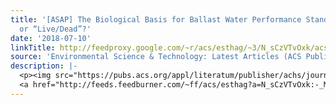 ```yaml
---
title: '[ASAP] The Biological Basis for Ballast Water Performance Standards: “Viable/Non-Viable”
  or “Live/Dead”?'
date: '2018-07-10'
linkTitle: http://feedproxy.google.com/~r/acs/esthag/~3/N_sCzVTvOxk/acs.est.8b00341
source: 'Environmental Science & Technology: Latest Articles (ACS Publications)'
description: |-
  <p><img src="https://pubs.acs.org/appl/literatum/publisher/achs/journals/content/esthag/0/esthag.ahead-of-print/acs.est.8b00341/20180710/images/medium/es-2018-00341m_0004.gif" alt="TOC Graphic"/></p><div><cite>Environmental Science & Technology</cite></div><div>DOI: 10.1021/acs.est.8b00341</div><div class="feedflare">
  <a href="http://feeds.feedburner.com/~ff/acs/esthag?a=N_sCzVTvOxk:-_MLnC_nbyg:yIl2AUoC8zA"><img src="http://feeds.feedburner.com/~ff/acs/esthag?d=yIl2AUoC8zA" border="0"></img></a>
---
```

